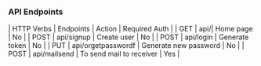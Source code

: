 ### API Endpoints
| HTTP Verbs | Endpoints | Action | Required Auth |
| GET | api/| Home page | No |
| POST | api/signup | Create user | No |
| POST | api/login | Generate token | No |
| PUT | api/orgetpasswordf | Generate new password | No |
| POST | api/mailsend | To send mail to receiver | Yes |


